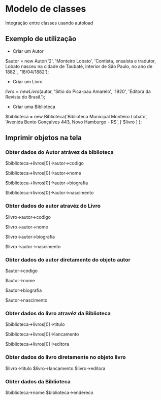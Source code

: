 # Modelo de classes

Integração entre classes usando autoload

## Exemplo de utilização

* Criar um Autor

$autor = new Autor('2', 'Monteiro Lobato', 'Contista, ensaísta e tradutor, Lobato nasceu na cidade de Taubaté, interior de São Paulo, no ano de 1882.', '18/04/1882');

* Criar um Livro

$livro = new Livro($autor, 'Sítio do Pica-pau Amarelo', '1920', 'Editora da Revista do Brasil.');

* Criar uma Biblioteca

$biblioteca = new Biblioteca('Biblioteca Municipal Monteiro Lobato', 'Avenida Bento Gonçalves 443, Novo Hamburgo - RS', [ $livro ] );

## Imprimir objetos na tela

### Obter dados do Autor atrávez da biblioteca
$biblioteca->livros[0]->autor->codigo

$biblioteca->livros[0]->autor->nome

$biblioteca->livros[0]->autor->biografia

$biblioteca->livros[0]->autor->nascimento


### Obter dados do autor atravéz do Livro
$livro->autor->codigo

$livro->autor->nome

$livro->autor->biografia

$livro->autor->nascimento


### Obter dados do autor diretamente do objeto autor
$autor->codigo

$autor->nome

$autor->biografia

$autor->nascimento


### Obter dados do livro atravéz da Biblioteca
$biblioteca->livros[0]->titulo

$biblioteca->livros[0]->lancamento

$biblioteca->livros[0]->editora


### Obter dados do livro diretamente no objeto livro
$livro->titulo
$livro->lancamento
$livro->editora


### Obter dados da Biblioteca
$biblioteca->nome
$biblioteca->endereco